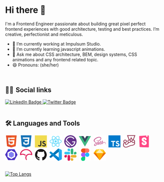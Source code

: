 # Hi there 👋

I'm a Frontend Engineer passionate about building great pixel perfect frontend experiences with good architecture, testing and best practices. I’m creative, perfectionist and meticulous. 

- 🔭 I’m currently working at Impulsum Studio.
- 🌱 I’m currently learning javascript animations.
- 💬 Ask me about CSS architecture, BEM, design systems, CSS animations and any frontend related topic.  
- 😄 Pronouns: (she/her)
<br />

## 👩‍💻  Social links

<div id="badges">
  <a href="https://www.linkedin.com/in/alejandra-arri-2121151a/">
    <img src="https://img.shields.io/badge/LinkedIn-0A65C2?style=flat&logo=linkedin&logoColor=white" alt="LinkedIn Badge"/>
  </a>
  <a href="https://twitter.com/ladycircus">
    <img src="https://img.shields.io/badge/Twitter-1D9BEF?style=flat&logo=twitter&logoColor=white&" alt="Twitter Badge"/>
  </a>
</div>
<br />

## :hammer_and_wrench: Languages and Tools
<div>
<img src="https://github.com/devicons/devicon/blob/master/icons/html5/html5-original.svg" title="HTML5" alt="HTML" width="40" height="40"/>&nbsp;
<img src="https://github.com/devicons/devicon/blob/master/icons/css3/css3-plain.svg"  title="CSS3" alt="CSS" width="40" height="40"/>&nbsp;
<img src="https://github.com/devicons/devicon/blob/master/icons/javascript/javascript-original.svg" title="JavaScript" alt="JavaScript" width="40" height="40"/>&nbsp;
<img src="https://github.com/devicons/devicon/blob/master/icons/react/react-original.svg" title="React" alt="React" width="40" height="40"/>&nbsp;
<img src="https://github.com/devicons/devicon/blob/master/icons/gatsby/gatsby-original.svg" title="Gatsby"  alt="Gatsby" width="40" height="40"/>&nbsp;
<img src="https://github.com/devicons/devicon/blob/master/icons/vuejs/vuejs-original.svg" title="Vue" alt="Vue" width="40" height="40"/>&nbsp;
<img src="https://github.com/devicons/devicon/blob/master/icons/sass/sass-original.svg" title="Sass" alt="Sass" width="40" height="40"/>&nbsp;
<img src="https://github.com/devicons/devicon/blob/master/icons/typescript/typescript-original.svg" title="Typescript" alt="Typescript" width="40" height="40"/>&nbsp;
<img src="https://github.com/devicons/devicon/blob/master/icons/jest/jest-plain.svg" title="Jest" alt="Jest" width="40" height="40"/>&nbsp;
<img src="https://github.com/devicons/devicon/blob/master/icons/storybook/storybook-original.svg" title="Storybook" alt="Storybook" width="40" height="40"/>&nbsp;
<img src="https://github.com/devicons/devicon/blob/master/icons/eslint/eslint-original.svg" title="ESlint" alt="ESlint" width="40" height="40"/>&nbsp
<img src="https://github.com/devicons/devicon/blob/master/icons/codecov/codecov-plain.svg" title="Codecov" alt="Codecov" width="40" height="40"/>&nbsp;
<img src="https://github.com/devicons/devicon/blob/master/icons/github/github-original.svg" title="GitHub" alt="GitHub" width="40" height="40"/>&nbsp;
<img src="https://github.com/devicons/devicon/blob/master/icons/vscode/vscode-original.svg" title="VSCode" alt="VSCode" width="40" height="40"/>&nbsp;
<img src="https://github.com/devicons/devicon/blob/master/icons/slack/slack-original.svg" title="Slack" alt="Slack" width="40" height="40"/>&nbsp;
<img src="https://github.com/devicons/devicon/blob/master/icons/figma/figma-original.svg" title="Figma" alt="Figma" width="40" height="40"/>&nbsp;
<img src="https://github.com/devicons/devicon/blob/master/icons/sketch/sketch-original.svg" title="Sketch" alt="Sketch" width="40" height="40"/>&nbsp;
</div>
&nbsp;
&nbsp;


[![Top Langs](https://github-readme-stats.vercel.app/api/top-langs/?username=alejandraarri&layout=compact&theme=gradient&langs_count=8&count_private=true&title_color=24292f)](https://github.com/anuraghazra/github-readme-stats)
